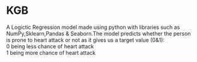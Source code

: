 # KGB
A Logictic Regression model made using python with libraries such as NumPy,Sklearn,Pandas & Seaborn.The model predicts whether the person is prone to heart attack or not as it gives us a target value (0&1):<br>
0 being less chance of heart attack <br>
1 being more chance of heart attack


